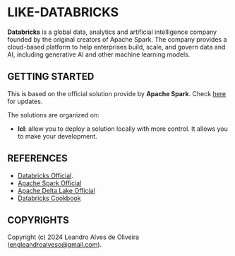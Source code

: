 # LIKE-DATABRICKS

**Databricks** is a global data, analytics and artificial intelligence company founded by the original creators of Apache Spark. The company provides a cloud-based platform to help enterprises build, scale, and govern data and AI, including generative AI and other machine learning models.

## GETTING STARTED

This is based on the official solution provide by **Apache Spark**. Check [here](https://spark.apache.org/docs/latest/) for updates.

The solutions are organized on:
- **lcl**: allow you to deploy a solution locally with more control. It allows you to make your development.

## REFERENCES
- [Databricks Official](https://www.databricks.com/).
- [Apache Spark Official](https://spark.apache.org/)
- [Apache Delta Lake Official](https://delta.io/)
- [Databricks Cookbook](https://github.com/PacktPublishing/Data-Engineering-with-Databricks-Cookbook/)

## COPYRIGHTS
Copyright (c) 2024 Leandro Alves de Oliveira (engleandroalveso@gmail.com).